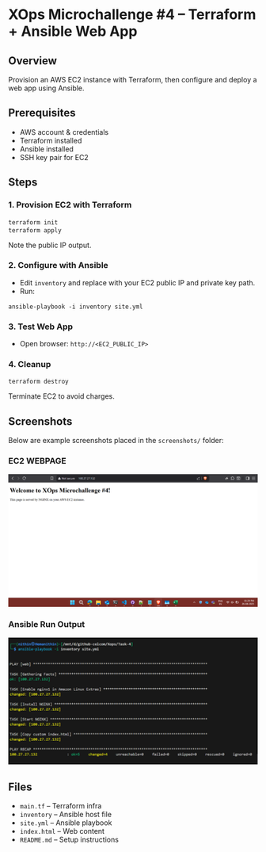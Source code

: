 # XOps Microchallenge #4 – Terraform + Ansible Web App

## Overview
Provision an AWS EC2 instance with Terraform, then configure and deploy a web app using Ansible.

## Prerequisites
- AWS account & credentials
- Terraform installed
- Ansible installed
- SSH key pair for EC2

## Steps

### 1. Provision EC2 with Terraform
```
terraform init
terraform apply
```
Note the public IP output.

### 2. Configure with Ansible
- Edit `inventory` and replace with your EC2 public IP and private key path.
- Run:
```
ansible-playbook -i inventory site.yml
```

### 3. Test Web App
- Open browser: `http://<EC2_PUBLIC_IP>`

### 4. Cleanup
```
terraform destroy
```
Terminate EC2 to avoid charges.

## Screenshots
Below are example screenshots placed in the `screenshots/` folder:

### EC2 WEBPAGE
![EC2 WEBPAGE](screenshots/ec2-webpage.png)

### Ansible Run Output
![Ansible Output](screenshots/ansible-output.png)

## Files
- `main.tf` – Terraform infra
- `inventory` – Ansible host file
- `site.yml` – Ansible playbook
- `index.html` – Web content
- `README.md` – Setup instructions

